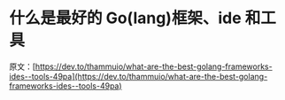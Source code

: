 # 什么是最好的 Go(lang)框架、ide 和工具

原文：[https://dev.to/thammuio/what-are-the-best-golang-frameworks-ides--tools-49pa](https://dev.to/thammuio/what-are-the-best-golang-frameworks-ides--tools-49pa)